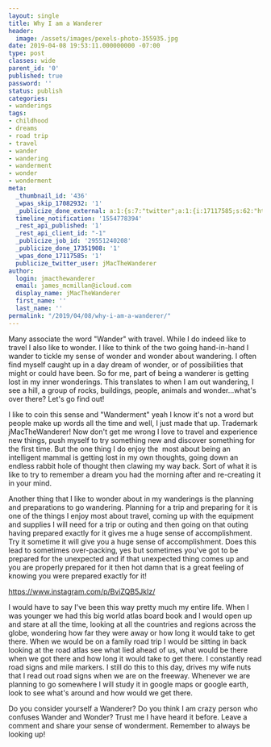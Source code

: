 ```yaml
---
layout: single
title: Why I am a Wanderer
header:
  image: /assets/images/pexels-photo-355935.jpg
date: 2019-04-08 19:53:11.000000000 -07:00
type: post
classes: wide
parent_id: '0'
published: true
password: ''
status: publish
categories:
- wanderings
tags:
- childhood
- dreams
- road trip
- travel
- wander
- wandering
- wanderment
- wonder
- wonderment
meta:
  _thumbnail_id: '436'
  _wpas_skip_17082932: '1'
  _publicize_done_external: a:1:{s:7:"twitter";a:1:{i:17117585;s:62:"https://twitter.com/jMacTheWanderer/status/1115447561375166464";}}
  timeline_notification: '1554778394'
  _rest_api_published: '1'
  _rest_api_client_id: "-1"
  _publicize_job_id: '29551240208'
  _publicize_done_17351908: '1'
  _wpas_done_17117585: '1'
  publicize_twitter_user: jMacTheWanderer
author:
  login: jmacthewanderer
  email: james_mcmillan@icloud.com
  display_name: jMacTheWanderer
  first_name: ''
  last_name: ''
permalink: "/2019/04/08/why-i-am-a-wanderer/"
---
```

Many associate the word "Wander" with travel. While I do indeed like to travel I also like to wonder. I like to think of the two going hand-in-hand I wander to tickle my sense of wonder and wonder about wandering. I often find myself caught up in a day dream of wonder, or of possibilities that might or could have been. So for me, part of being a wanderer is getting lost in my inner wonderings. This translates to when I am out wandering, I see a hill, a group of rocks, buildings, people, animals and wonder...what's over there? Let's go find out!

I like to coin this sense and "Wanderment" yeah I know it's not a word but people make up words all the time and well, I just made that up. Trademark jMacTheWanderer! Now don't get me wrong I love to travel and experience new things, push myself to try something new and discover something for the first time. But the one thing I do enjoy the  most about being an intelligent mammal is getting lost in my own thoughts, going down an endless rabbit hole of thought then clawing my way back. Sort of what it is like to try to remember a dream you had the morning after and re-creating it in your mind.

Another thing that I like to wonder about in my wanderings is the planning and preparations to go wandering. Planning for a trip and preparing for it is one of the things I enjoy most about travel, coming up with the equipment and supplies I will need for a trip or outing and then going on that outing having prepared exactly for it gives me a huge sense of accomplishment. Try it sometime it will give you a huge sense of accomplishment. Does this lead to sometimes over-packing, yes but sometimes you've got to be prepared for the unexpected and if that unexpected thing comes up and you are properly prepared for it then hot damn that is a great feeling of knowing you were prepared exactly for it!

https://www.instagram.com/p/BviZQB5JkIz/

I would have to say I've been this way pretty much my entire life. When I was younger we had this big world atlas board book and I would open up and stare at all the time, looking at all the countries and regions across the globe, wondering how far they were away or how long it would take to get there. When we would be on a family road trip I would be sitting in back looking at the road atlas see what lied ahead of us, what would be there when we got there and how long it would take to get there. I constantly read road signs and mile markers. I still do this to this day, drives my wife nuts that I read out road signs when we are on the freeway. Whenever we are planning to go somewhere I will study it in google maps or google earth, look to see what's around and how would we get there.

Do you consider yourself a Wanderer? Do you think I am crazy person who confuses Wander and Wonder? Trust me I have heard it before. Leave a comment and share your sense of wonderment.
Remember to always be looking up!
